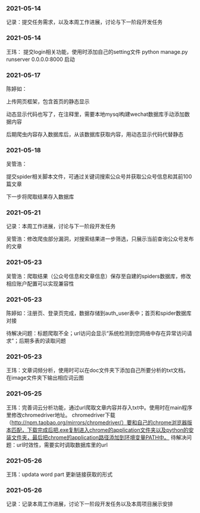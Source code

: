 ### 2021-05-14
记录：提交任务需求，以及本周工作进展，讨论与下一阶段开发任务

### 2021-05-14
王玮：
提交login相关功能，使用时添加自己的setting文件
python manage.py runserver 0.0.0.0:8000 启动

### 2021-05-17

陈婷如：

上传网页框架，包含首页的静态显示

动态显示代码也写了，在注释里，需要本地mysql构建wechat数据库手动添加数据内容

后期爬虫内容存入数据库后，从该数据库获取内容，用动态显示代码代替静态

### 2021-05-18

吴管浩：

提交spider相关脚本文件，可通过关键词搜索公众号并获取公众号信息和其前100篇文章

下一步将爬取结果存入数据库

### 2021-05-21
记录：本周工作进展，讨论与下一阶段开发任务

吴管浩：修改爬虫部分漏洞，对搜索结果进一步筛选，只展示当前查询公众号发布的文章

### 2021-05-23

吴管浩：爬取结果（公众号信息和文章信息）保存至自建的spiders数据库，修改相应账户配置可以实现兼容性

### 2021-05-23

陈婷如：注册页、登录页完成，数据存储到auth_user表中；首页和spider数据库对接

待解决问题：标题爬取不全；url访问会显示“系统检测到您网络中存在异常访问请求”；后期多表的读取问题

### 2021-05-23
王玮：文章词频分析，使用时可以在doc文件夹下添加自己所要分析的txt文档，在image文件夹下输出相应词云图

### 2021-05-25
王玮：完善词云分析功能，通过url爬取文章内容并存入txt中。使用时在main程序里修改chromedriver地址。
chromedriver下载（http://npm.taobao.org/mirrors/chromedriver/）要和自己的chrome浏览器版本匹配，下载完成后把.exe复制进入chrome的application文件夹以及python的安装文件夹，最后把chrome的application路径添加到环境变量PATH中。
待解决问题：url时效性，需要实时调取数据库里的url

### 2021-05-26
王玮：updata word part 更新链接获取的形式

### 2021-05-26

记录：记录本周工作进展，讨论下一阶段开发任务以及本周项目展示安排